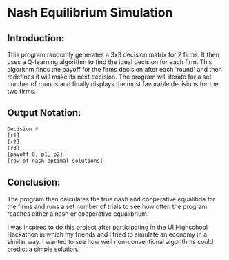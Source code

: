 # Nash Equilibrium Simulation
## Introduction:
<p>This program randomly generates a 3x3 decision matrix for 2 firms. It then uses a Q-learning algorithm to find the ideal decision for each firm. This algorithm finds the payoff for the firms decision after each 'round' and then redefines it will make its next decision. The program will iterate for a set number of rounds and finally displays the most favorable decisions for the two firms. </p>

## Output Notation:

```bash
Decision #
[r1]
[r2]
[r3]
[payoff 0, p1, p2]
[row of nash optimal solutions]
```

## Conclusion:
<p>The program then calculates the true nash and cooperative equalibria for the firms and runs a set number of trials to see how often the program reaches either a nash or cooperative equalibrium.</p>
<p>I was inspired to do this project after participating in the UI Highschool Hackathon in which my friends and I tried to simulate an economy in a similar way. I wanted to see how well non-conventional algorithms could predict a simple solution.</p>
